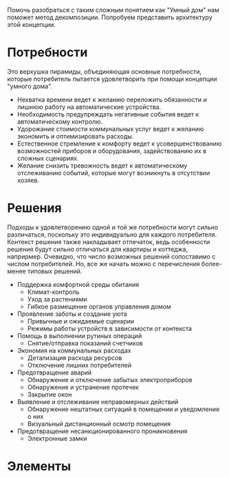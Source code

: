 Помочь разобраться с таким сложным понятием как "Умный дом" нам поможет метод декомпозиции. Попробуем представить архитектуру этой концепции.

# Потребности

Это верхушка пирамиды, объединяющая основные потребности, которые потребитель пытается удовлетворить при помощи концепции "умного дома".

- Нехватка времени ведет к желанию переложить обязанности и лишнюю работу на автоматические устройства.
- Необходимость предупреждать негативные события ведет к автоматическому контролю.
- Удорожание стоимости коммунальных услуг ведет к желанию экономить и оптимизировать расходы.
- Естественное стремление к комфорту ведет к усовершенствованию возможностей приборов и оборудования, задействованию их в сложных сценариях.
- Желание снизить тревожность ведет к автоматическому отслеживанию событий, которые могут возникнуть в отсутствии хозяев.

# Решения

Подходы к удовлетворению одной и той же потребности могут сильно различаться, поскольку это индивидуально для каждого потребителя. 
Контекст решения также накладывает отпечаток, ведь особенности решения будут сильно отличаться для квартиры и коттеджа, наприрмер. 
Очевидно, что число возможных решений сопоставимо с числом потребителей. Но, все же начать можно с перечисления более-менее типовых решений.

* Поддержка комфортной среды обитания
  - Климат-контроль
  - Уход за растениями
  - Гибкое размещение органов управления домом
* Проявление заботы и создание уюта
  - Привычные и ожидаемые сценарии
  - Режимы работы устройств в зависимости от контекста
* Помощь в выполнении рутиных операций
  - Снятие/отправка показаний счетчиков
* Экономия на коммунальных расходах
  - Детализация расхода ресурсов
  - Отключение лишних потребителей
* Предотвращение аварий
  - Обнаружение и отключение забытых электроприборов
  - Обнаружение и устранение протечек
  - Закрытие окон
* Выявление и отслеживание неправомерных действий
  - Обнаружение нештатных ситуаций в помещении и уведомление о них
  - Визуальный дистанционный осмотр помещения
* Предотвращение несанкционированного проникновения
  - Электронные замки

# Элементы
# 
